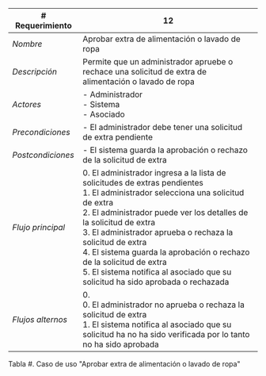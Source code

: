 |# Requerimiento|12 |
|-|-|
| *Nombre*|Aprobar extra de alimentación o lavado de ropa
| *Descripción*| Permite que un administrador apruebe o rechace una solicitud de extra de alimentación o lavado de ropa |
|*Actores*| - Administrador<br> - Sistema<br> - Asociado
|*Precondiciones*| - El administrador debe tener una solicitud de extra pendiente
|*Postcondiciones*| - El sistema guarda la aprobación o rechazo de la solicitud de extra
|*Flujo principal*|0.  El administrador ingresa a la lista de solicitudes de extras pendientes<br>1.  El administrador selecciona una solicitud de extra<br>2.  El administrador puede ver los detalles de la solicitud de extra<br>3.  El administrador aprueba o rechaza la solicitud de extra<br>4.  El sistema guarda la aprobación o rechazo de la solicitud de extra<br>5.  El sistema notifica al asociado que su solicitud ha sido aprobada o rechazada
|*Flujos alternos*|0. <br> 0. El administrador no aprueba o rechaza la solicitud de extra<br>1. El sistema notifica al asociado que su solicitud ha no ha sido verificada por lo tanto no ha sido aprobada

Tabla #. Caso de uso "Aprobar extra de alimentación o lavado de ropa"
